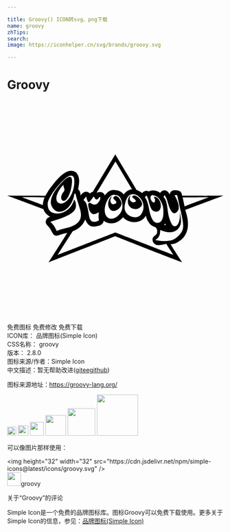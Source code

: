 ```yaml
---

title: Groovy() ICON转svg、png下载
name: groovy
zhTips: 
search: 
image: https://iconhelper.cn/svg/brands/groovy.svg

---
```


# Groovy  <small style="font-size: 60%;font-weight: 100"></small>

<div id="svg" class="svg-wrap">
<svg role="img" viewBox="0 0 24 24" xmlns="http://www.w3.org/2000/svg"><title>Groovy icon</title><path d="M11.997 6.012S10.315 8.8 9.516 10.155c-.155.058-.172.041-.341.207-.41-.47-.897-.041-1.028.22-.057-.566-.151-.567-.279-.694.074-.496.316-1.305-.241-1.884-1.078-.727-2.326 1.05-3.021 1.982l-.375.622c-1.546-.032-2.763.008-4.231-.021 1.79.67 1.864.686 4.026 1.506 0 .066.161.372.34.552.147.15.308.234.389.284-.106.054-.32.138-.385.258-.292.546.139.672.418 1.107.315.568.382.944 1.126.625.254-.11.562-.148.758-.21-.693 1.094-.87 1.392-2.083 3.274l.012.004c4.85-1.893 4.974-1.942 7.373-2.89 3.448 1.338 3.646 1.448 7.432 2.891-.529-.826-.89-1.343-1.274-1.995.151-.013.483-.046.777-.233.213-.135.463-.288.688-.574.443-.565.551-1.277.39-2.166-.078-.423-.235-.834-.213-.85 2.061-.778 2.304-.862 4.226-1.587-2.31.034-2.422.01-4.591.016-.036-.414-.244-.627-.882-.606-.238.039-.389.12-.5.445-.357-.657-.85-.464-1.06-.14-.275-.282-.917-.377-1.24-.17-.238-.112-.514-.112-.757.177-.175-.146-.23-.188-.614-.342-.886-1.497-1.622-2.692-2.36-3.951zm.012.802c.35.535 1.552 2.61 1.849 3.074-.337.023-.668.202-.918.562-.217-.224-.47-.445-.917-.463-.544-.093-.834.148-1.2.568-.108-.365-.53-.45-.896-.28.327-.519 1.872-3.122 2.082-3.46zM7.45 9.128c-.05 1.434-1.068 2.712-1.798 2.245-.551-.449.149-1.584.59-1.985-.033.307.246.498.023.77-.446.543-.27.936-.078.996.513.162 1.004-1.227 1.004-2.201 0-.625-.366-.613-1.086.136-.983 1.022-1.513 2.012-1.16 2.69.197.38.485.651.959.594.925-.11 1.483-1.254 1.543-1.988.148-.003.109.01.148-.02 0 .129.177.755.317 1.166.183.702.964 2.11-1.369 2.658-.44.11-.614.148-1.05.32-.213-.443-.263-.585-.697-1.013.588-.205.593-.185.972-.317 1.467-.51 1.908-.947 1.857-1.57 0 0 .018-.32-.185-.588a2.613 2.613 0 0 1-.293.645c-.437.68-1.296 1.101-2.06.833-.417-.146-.596-.466-.596-1.015 0-.703 1.601-2.735 2.387-3.08.555-.165.579.293.571.724zm6.502 1.3c.26.006.543.133.735.34.594.64.529 1.417.163 1.905-.435.581-1.532.324-1.791-.488-.12-.378.095-1.312.475-1.624a.628.628 0 0 1 .418-.132zm-2.113.066a.502.502 0 0 1 .117.017c.503.03.61.313.701.56.231.626.173 1.212-.301 1.691-.711.719-1.54.401-1.536-.567.014-.69.443-1.715 1.02-1.7zm1.868.038c-.383.287-.432 1.023-.08 1.296.138.13.215.22.613.256.273.024.704-.253.725-.527.01-.125-.013-.333-.312-.67-.252-.283-.579-.349-.661-.3-.265.156.021.28.125.383.162.163.2.234.125.282a.447.447 0 0 1-.372.057c-.105-.049-.456-.246-.163-.777zm3.759.003c.167.26.215.316.402.965.24.838.546 1.163.816 1.01.74-.418.148-1.476-.113-1.974.167-.002.134.007.286.005.12.471.086.387.407 1.813.385 1.706.442 2.16-.528 2.926-.446.352-1.103.37-1.667.34l-.636-.095c.438-.287.545-.557.542-1.116 1.278.535 1.959.132 2.23-.526.132-.317.086-.735-.04-1.471.008.6-.005.71-.084 1.007-.158.595-.547.76-.812.34-.102-.163-.345-.702-.42-1.282-.075-.58-.132-1.395-.5-1.736.04-.08.082-.17.117-.206zm-1.247.01c.258.068.572.204.74.52.234.436.388.668.376 1.447-.014.832-.34 1.055-.557 1.086-.278.04-.762.034-1.049-1.598-.095-.541-.268-1.056-.45-1.224.09-.11.097-.096.165-.204.091.1.17.27.298.777.202.808.387.975.745 1.02.558.072.778-.78.318-1.391-.1-.134-.365-.307-.503-.236.008.236.113.162.114.318-.026.185-.053.219-.113.32-.142-.056-.21-.078-.334-.291-.157-.31-.055-.6.25-.544zm-4.597.076c-.263.185-.594.8-.304 1.35.143.205.297.372.638.3.245-.051.671-.34.73-.749.052-.35-.456-1.028-.738-.87-.327.183-.128.314.074.511.185.18.052.289-.077.342-.258.106-.403.003-.467-.203-.065-.205-.01-.38.144-.68zm-2.867.064c.056.172.1.402.218.624.028.023.132 0 .269-.157.086-.1.185-.238.357-.463.104.095.113.166.142.219.073.13.225.12.273.106.168-.167.195-.275.306-.29.01.216.021.35-.257.677a.535.535 0 0 1-.501.172c-.12-.034-.199-.108-.389-.205-.258.04-.19.315-.143.546.12.611.5.855.832.675.116-.062.09-.062.312-.153-.038.388-.06.463.01.896-.541.301-.982.25-1.102-.506-.091-.632-.261-1.4-.415-1.556-.145-.147-.205-.195-.205-.195l.293-.39zm-7.114.082c.753.01 1.602.01 2.506.017-.13.318-.175.54-.193.854-.422-.163-1.877-.684-2.313-.871zm20.723.01c-.997.359-1.715.637-2.677 1.004-.105-.45-.124-.588-.219-.994 1.601-.005 1.628-.002 2.896-.01zm-6.978 2.04c.105.43.253.641.253.641.202.348.454.545.84.645.085.136.115.163.148.236.037.457.01.514-.344.774-.209.204-.218.497-.003.769.231.22.474.298 1.375.064.174.3.418.653.776 1.217-1.206-.455-2.868-1.103-6.43-2.49 0 0-4.169 1.62-6.404 2.491.935-1.474 1.012-1.599 1.677-2.63.225-.089.149-.053.349-.155.459-.245.827-.61 1.028-1.145.368.83.779.925 1.636.655.177-.082.38-.2.424-.518.46.413 1.432.49 2.142-.382.612.717 2.001.785 2.533-.171zm2.157.865s.04.129.064.169c-.101.003-.213 0-.213 0a.905.905 0 0 0 .149-.17z"/></svg>
</div>
<detail full-name='groovy'></detail>

<div class="detail-page">
<p>
<span><span class="badge-success badge">免费图标</span> <span class="badge-success badge">免费修改</span>  <span class="badge-success badge">免费下载</span> </span>
<br/>
<span>
ICON库：
<span class="badge-secondary badge">品牌图标(Simple Icon)</span> 
</span>
<br/>
<span>
CSS名称：
<span class="badge-secondary badge">groovy</span> 
</span>

<br/>
<span>
版本：
<span class="badge-secondary badge">2.8.0</span> 
</span>
<br/>
<span>图标来源/作者：<span class="badge-light badge">Simple Icon</span></span> 
<br/>
<span class="zh-detail">中文描述：暂无<span class="help-link"><span>帮助改进</span>(<a href="https://gitee.com/liuwave/icon-helper/edit/master/json/brands/groovy.json" target="_blank" rel="noopener noreferrer">gitee</a><a href="https://github.com/liuwave/icon-helper/edit/master/json/brands/groovy.json" target="_blank" rel="noopener noreferrer">github</a></span>)</span><br/>
</p>
</div><div class="description description alert alert-light"><p>图标来源地址：<a href="https://groovy-lang.org/" target="_blank" rel="noopener noreferrer">https://groovy-lang.org/</a></p></div>
<div class="alert alert-dark">
<img height="21" width="21" src="https://cdn.jsdelivr.net/npm/simple-icons@latest/icons/groovy.svg" />
<img height="24" width="24" src="https://cdn.jsdelivr.net/npm/simple-icons@latest/icons/groovy.svg" />
<img height="32" width="32" src="https://cdn.jsdelivr.net/npm/simple-icons@latest/icons/groovy.svg" />
<img height="48" width="48" src="https://cdn.jsdelivr.net/npm/simple-icons@latest/icons/groovy.svg" />
<img height="64" width="64" src="https://cdn.jsdelivr.net/npm/simple-icons@latest/icons/groovy.svg" />
<img height="96" width="96" src="https://cdn.jsdelivr.net/npm/simple-icons@latest/icons/groovy.svg" />

</div>
<div>
  <p>可以像图片那样使用：    
  </p>
  <div class="alert alert-primary" style="font-size: 14px">
    &lt;img height="32" width="32" src="https://cdn.jsdelivr.net/npm/simple-icons@latest/icons/groovy.svg" /&gt;
    <copy-btn content='<img height="32" width="32" src="https://cdn.jsdelivr.net/npm/simple-icons@latest/icons/groovy.svg" />'></copy-btn>
  </div>
  <div class="alert alert-secondary">
    <img height="32" width="32" src="https://cdn.jsdelivr.net/npm/simple-icons@latest/icons/groovy.svg" />groovy
    <copy-btn content="groovy" btn-title="复制图标名称"></copy-btn>
  </div>
</div>

<Vssue title="关于“Groovy”的评论" >关于“Groovy”的评论</Vssue>


<div><p>Simple Icon是一个免费的品牌图标库。图标Groovy可以免费下载使用。更多关于  Simple Icon的信息，参见：<a target="_blank" href="https://iconhelper.cn/brands.html">品牌图标(Simple Icon)</a>
</p></div>
